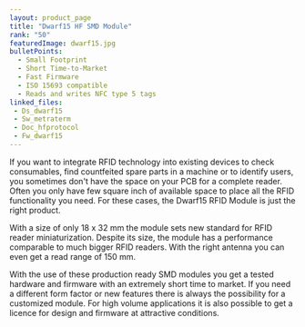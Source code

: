 ```yaml
---
layout: product_page
title: "Dwarf15 HF SMD Module"
rank: "50"
featuredImage: dwarf15.jpg
bulletPoints:
  - Small Footprint
  - Short Time-to-Market
  - Fast Firmware
  - ISO 15693 compatible
  - Reads and writes NFC type 5 tags
linked_files:
 - Ds_dwarf15
 - Sw_metraterm
 - Doc_hfprotocol
 - Fw_dwarf15
---
```

If you want to integrate RFID technology into existing devices to check consumables, find countfeited spare parts in a machine or to identify users, you sometimes don't have the space on your PCB for a complete reader. Often you only have few square inch of available space to place all the RFID functionality you need. For these cases, the Dwarf15 RFID Module is just the right product.

With a size of only 18 x 32 mm the module sets new standard for RFID reader miniaturization. Despite its size, the module has a performance comparable to much bigger RFID readers. With the right antenna you can even get a read range of 150 mm.

With the use of these production ready SMD modules you get a tested hardware and firmware with an extremely short time to market. If you need a different form factor or new features there is always the possibility for a customized module. For high volume applications it is also possible to get a licence for design and firmware at attractive conditions.
